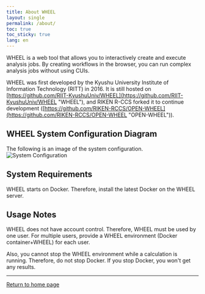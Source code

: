 ```yaml
---
title: About WHEEL
layout: single
permalink: /about/
toc: true
toc_sticky: true
lang: en
---
```

WHEEL is a web tool that allows you to interactively create and execute analysis jobs.
By creating workflows in the browser, you can run complex analysis jobs without using CUIs.

WHEEL was first developed by the Kyushu University Institute of Information Technology (RITT) in 2016.
It is still hosted on [https://github.com/RIIT-KyushuUniv/WHEEL](https://github.com/RIIT-KyushuUniv/WHEEL "WHEEL"), and RIKEN R-CCS forked it to continue development ([https://github.com/RIKEN-RCCS/OPEN-WHEEL](https://github.com/RIKEN-RCCS/OPEN-WHEEL "OPEN-WHEEL")).

## WHEEL System Configuration Diagram
The following is an image of the system configuration.
![System Configuration]({{site.baseurl}}/{{site.include}}{{page.url}}img/system_diagram.svg "System Configuration")

## System Requirements
WHEEL starts on Docker. Therefore, install the latest Docker on the WHEEL server.

## Usage Notes
WHEEL does not have account control.
Therefore, WHEEL must be used by one user.
For multiple users, provide a WHEEL environment (Docker container+WHEEL) for each user.

Also, you cannot stop the WHEEL environment while a calculation is running.
Therefore, do not stop Docker.
If you stop Docker, you won't get any results.


--------
[Return to home page]({{site.baseurl}}/)